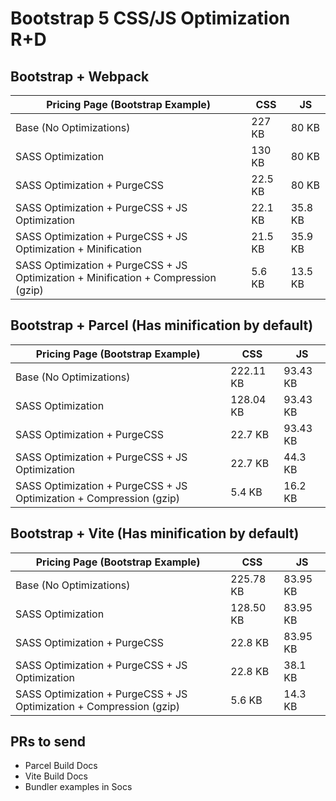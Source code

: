 # Bootstrap 5 CSS/JS Optimization R+D

## Bootstrap + Webpack

| Pricing Page (Bootstrap Example)                                                   | CSS     | JS      |
|------------------------------------------------------------------------------------|---------|---------|
| Base (No Optimizations)                                                            | 227 KB  | 80 KB   |
| SASS Optimization                                                                  | 130 KB  | 80 KB   |
| SASS Optimization + PurgeCSS                                                       | 22.5 KB | 80 KB   |
| SASS Optimization + PurgeCSS + JS Optimization                                     | 22.1 KB | 35.8 KB |
| SASS Optimization + PurgeCSS + JS Optimization + Minification                      | 21.5 KB | 35.9 KB |
| SASS Optimization + PurgeCSS + JS Optimization + Minification + Compression (gzip) | 5.6 KB  | 13.5 KB |

## Bootstrap + Parcel (Has minification by default)

| Pricing Page (Bootstrap Example)                                     | CSS       | JS       |
|----------------------------------------------------------------------|-----------|----------|
| Base (No Optimizations)                                              | 222.11 KB | 93.43 KB |
| SASS Optimization                                                    | 128.04 KB | 93.43 KB |
| SASS Optimization + PurgeCSS                                         | 22.7 KB   | 93.43 KB |
| SASS Optimization + PurgeCSS + JS Optimization                       | 22.7 KB   | 44.3 KB  |
| SASS Optimization + PurgeCSS + JS Optimization +  Compression (gzip) | 5.4 KB    | 16.2 KB  |

## Bootstrap + Vite (Has minification by default)

| Pricing Page (Bootstrap Example)                                     | CSS       | JS       |
|----------------------------------------------------------------------|-----------|----------|
| Base (No Optimizations)                                              | 225.78 KB | 83.95 KB |
| SASS Optimization                                                    | 128.50 KB | 83.95 KB |
| SASS Optimization + PurgeCSS                                         | 22.8 KB   | 83.95 KB |
| SASS Optimization + PurgeCSS + JS Optimization                       | 22.8 KB   | 38.1 KB  |
| SASS Optimization + PurgeCSS + JS Optimization +  Compression (gzip) | 5.6 KB    | 14.3 KB  |

## PRs to send

- Parcel Build Docs
- Vite Build Docs
- Bundler examples in Socs